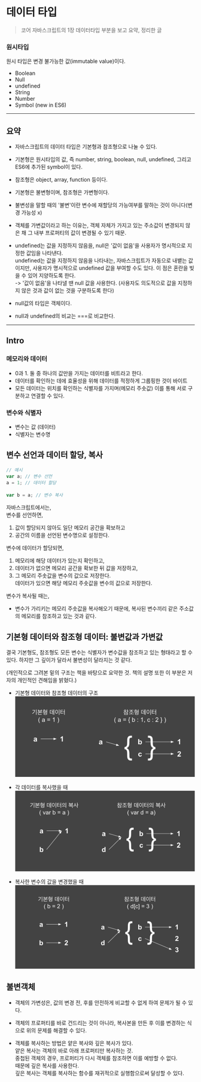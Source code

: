 # 데이터 타입

> 코어 자바스크립트의 1장 데이터타입 부분을 보고 요약, 정리한 글

### 원시타입

원시 타입은 변경 불가능한 값(immutable value)이다.

- Boolean
- Null
- undefined
- String
- Number
- Symbol (new in ES6)

---

## 요약

- 자바스크립트의 데이터 타입은 기본형과 참조형으로 나눌 수 있다.

- 기본형은 원시타입의 값, 즉 number, string, boolean, null, undefined, 그리고 ES6에 추가된 symbol이 있다.

- 참조형은 object, array, function 등이다.

- 기본형은 불변형이며, 참조형은 가변형이다.

- 불변성을 말할 때의 '불변'이란 변수에 재할당의 가능여부를 말하는 것이 아니다(변경 가능성 x)

- 객체를 가변값이라고 하는 이유는, 객체 자체가 가지고 있는 주소값이 변경되지 않은 채 그 내부 프로퍼티의 값이 변경될 수 있기 때문.

- undefined는 값을 지정하지 않음을, null은 '값이 없음'을 사용자가 명시적으로 지정한 값임을 나타낸다.  
  undefined는 값을 지정하지 않음을 나타내는, 자바스크립트가 자동으로 내뱉는 값이지만, 사용자가 명시적으로 undefined 값을 부여할 수도 있다. 이 점은 혼란을 빚을 수 있어 지양하도록 한다.  
  -> '값이 없음'을 나타낼 땐 null 값을 사용한다. (사용자도 의도적으로 값을 지정하지 않은 것과 값이 없는 것을 구분하도록 한다)

- null값의 타입은 객체이다.

- null과 undefined의 비교는 ===로 비교한다.

---

## Intro

### 메모리와 데이터

- 0과 1. 둘 중 하나의 값만을 가지는 데이터를 비트라고 한다.
- 데이터를 확인하는 데에 효율성을 위해 데이터를 적정하게 그룹핑한 것이 바이트
- 모든 데이터는 위치를 확인하는 식별자를 가지며(메모리 주솟값) 이를 통해 서로 구분하고 연결할 수 있다.

### 변수와 식별자

- 변수는 값 (데이터)
- 식별자는 변수명

## 변수 선언과 데이터 할당, 복사

```js
// 예시
var a; // 변수 선언
a = 1; // 데이터 할당

var b = a; // 변수 복사
```

자바스크립트에서는,  
변수를 선언하면,

1. 값이 할당되지 않아도 일단 메모리 공간을 확보하고
2. 공간의 이름을 선언된 변수명으로 설정한다.

변수에 데이터가 할당되면,

1. 메모리에 해당 데이터가 있는지 확인하고,
2. 데이터가 없으면 메모리 공간을 확보한 뒤 값을 저장하고,
3. 그 메모리 주솟값을 변수의 값으로 저장한다.  
   데이터가 있으면 해당 메모리 주솟값을 변수의 값으로 저장한다.

변수가 복사될 때는,

- 변수가 가리키는 메모리 주솟값을 복사해오기 때문에, 복사된 변수끼리 같은 주소값의 메모리를 참조하고 있는 것과 같다.

## 기본형 데이터와 참조형 데이터: 불변값과 가변값

결국 기본형도, 참조형도 모든 변수는 식별자가 변수값을 참조하고 있는 형태라고 할 수 있다. 하지만 그 깊이가 달라서 불변성이 달라지는 것 같다.

(개인적으로 그려본 밑의 구조는 책을 바탕으로 요약한 것. 책의 설명 또한 이 부분은 저자의 개인적인 견해임을 밝혔다.)

- 기본형 데이터와 참조형 데이터의 구조
  ![](https://github.com/yesl-kim/TIL/blob/main/JS/%EB%8D%B0%EC%9D%B4%ED%84%B0%20%ED%83%80%EC%9E%85/%EA%B8%B0%EB%B3%B8%ED%98%95%EB%8D%B0%EC%9D%B4%ED%84%B0%20vs%20%EC%B0%B8%EC%A1%B0%ED%98%95%20%EB%8D%B0%EC%9D%B4%ED%84%B0.png?raw=true)

- 각 데이터를 복사했을 때
  ![](https://github.com/yesl-kim/TIL/blob/main/JS/%EB%8D%B0%EC%9D%B4%ED%84%B0%20%ED%83%80%EC%9E%85/%EA%B8%B0%EB%B3%B8%ED%98%95%EB%8D%B0%EC%9D%B4%ED%84%B0%20vs%20%EC%B0%B8%EC%A1%B0%ED%98%95%20%EB%8D%B0%EC%9D%B4%ED%84%B0_%EB%B3%B5%EC%82%AC.png?raw=true)

- 복사한 변수의 값을 변경했을 때
  ![](https://github.com/yesl-kim/TIL/blob/main/JS/%EB%8D%B0%EC%9D%B4%ED%84%B0%20%ED%83%80%EC%9E%85/%EA%B8%B0%EB%B3%B8%ED%98%95%EB%8D%B0%EC%9D%B4%ED%84%B0%20vs%20%EC%B0%B8%EC%A1%B0%ED%98%95%20%EB%8D%B0%EC%9D%B4%ED%84%B0_%EB%B3%80%EA%B2%BD.png?raw=true)

## 불변객체

- 객체의 가변성은, 값의 변경 전, 후를 안전하게 비교할 수 없게 하여 문제가 될 수 있다.

- 객체의 프로퍼티를 바로 건드리는 것이 아니라, 복사본을 만든 후 이를 변경하는 식으로 위의 문제를 해결할 수 있다.

- 객체를 복사하는 방법은 얕은 복사와 깊은 복사가 있다.  
  얕은 복사는 객체의 바로 아래 프로퍼티만 복사하는 것.  
  중첩된 객체의 경우, 프로퍼티가 다시 객체를 참조하면 이를 예방할 수 없다.  
  때문에 깊은 복사를 사용한다.  
  깊은 복사는 객체를 복사하는 함수를 재귀적으로 실행함으로써 달성할 수 있다.
